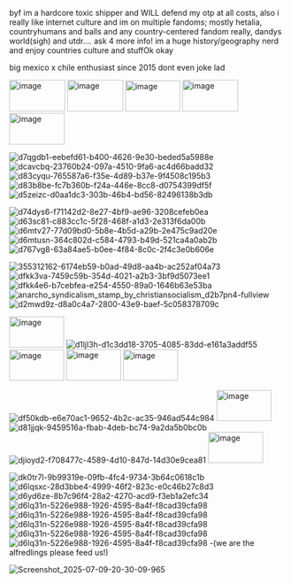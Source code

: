 byf im a hardcore toxic shipper and WILL defend my otp at all costs, also i really like internet culture and im on multiple fandoms; mostly hetalia, countryhumans and balls and any country-centered fandom really, dandys world(sigh) and utdr.... ask 4 more info! im a huge history/geography nerd and enjoy countries culture and stuffOk okay

big mexico x chile enthusiast since 2015 dont even joke lad

<img width="101" height="57" alt="image" src="https://github.com/user-attachments/assets/5a9979c9-cb2a-49ae-9a98-24adf5741cd7" />
<img width="101" height="57" alt="image" src="https://github.com/user-attachments/assets/f21f379d-18c0-48fb-abfd-344981a4cd0d" />
<img width="99" height="56" alt="image" src="https://github.com/user-attachments/assets/160d2611-ca23-45af-b8b3-2612b810158c" />
<img width="101" height="57" alt="image" src="https://github.com/user-attachments/assets/8f6db3d0-751d-4bd7-8c64-daae8665c1ee" />
<img width="100" height="57" alt="image" src="https://github.com/user-attachments/assets/92f51e92-3327-4d1c-9be2-2e1b9bd87a62" />

![d7qgdb1-eebefd61-b400-4626-9e30-beded5a5988e](https://github.com/user-attachments/assets/5b3f1640-b9d6-4214-a986-846da7dc257d)
![dcavcbq-23760b24-097a-4510-9fa6-ac4d66badd32](https://github.com/user-attachments/assets/7563afdf-425a-4b29-967a-9bb081aa7366)
![d83cyqu-765587a6-f35e-4d89-b37e-9f4508c195b3](https://github.com/user-attachments/assets/06f73200-6f36-40da-b7f5-20fa98ba6643)
![d83b8be-fc7b360b-f24a-446e-8cc8-d0754399df5f](https://github.com/user-attachments/assets/ae84c0e2-956a-4393-9fc8-8e7d117c944b)
![d5zeizc-d0aa1dc3-303b-46b4-bd56-82496138b3db](https://github.com/user-attachments/assets/7f86e7e8-d988-4f9e-adf0-4260f947bae3)

![d74dys6-f71142d2-8e27-4bf9-ae96-3208cefeb0ea](https://github.com/user-attachments/assets/7b50986c-a998-4a8a-88ef-9ab14cf6632c)
![d63sc81-c883cc1c-5f28-468f-a1d3-2e313f6da00b](https://github.com/user-attachments/assets/d43ff31a-d732-473f-aa98-2c268d849465)
![d6mtv27-77d09bd0-5b8e-4b5d-a29b-2e475c9ad20e](https://github.com/user-attachments/assets/eedaec3e-bcf9-4533-81c6-517452f802db)
![d6mtusn-364c802d-c584-4793-b49d-521ca4a0ab2b](https://github.com/user-attachments/assets/72f86c32-778c-4f72-aafc-b25b60f35c30)
![d767vg8-63a84ae5-b0ee-4f84-8c0c-2f4c3e0b606e](https://github.com/user-attachments/assets/55b426a8-5d36-45fd-8316-372eb41163f1)

![355312162-6174eb59-b0ad-49d8-aa4b-ac252af04a73](https://github.com/user-attachments/assets/82c5f398-4fc7-4119-9902-fd60f6005337)
![dfkk3va-7459c59b-354d-4021-a2b3-3bf9d5073ee1](https://github.com/user-attachments/assets/e413d7bc-50c7-407f-b272-cc90caa731ad)
![dfkk4e6-b7cebfea-e254-4550-89a0-1646b63e53ba](https://github.com/user-attachments/assets/be083869-d54c-4030-a0e7-82b011b14836)
![anarcho_syndicalism_stamp_by_christiansocialism_d2b7pn4-fullview](https://github.com/user-attachments/assets/4c9d94be-e355-49a0-b1b0-775bcd1e212c)
![d2mwd9z-d8a0c4a7-2800-43e9-baef-5c058378709c](https://github.com/user-attachments/assets/aa1cfdf3-4f79-4111-9723-88a4cef8824e)

<img width="99" height="56" alt="image" src="https://github.com/user-attachments/assets/32b65874-b606-4265-b535-7913f0f00c9a" /> ![d1ljl3h-d1c3dd18-3705-4085-83dd-e161a3addf55](https://github.com/user-attachments/assets/49d8356a-031e-486f-baaa-14783647a354)
<img width="99" height="56" alt="image" src="https://github.com/user-attachments/assets/2c96f2ec-859e-48e1-a698-895a2adf6661" />
<img width="99" height="57" alt="image" src="https://github.com/user-attachments/assets/81c5ed0e-e5ca-452e-9bd7-0cc3874092a4" />
<img width="99" height="56" alt="image" src="https://github.com/user-attachments/assets/ab3e5de5-d029-4a66-82a2-9e4064403e29" />

![df50kdb-e6e70ac1-9652-4b2c-ac35-946ad544c984](https://github.com/user-attachments/assets/2d8e2f4f-5676-4cd7-b9d8-f4382c130e6d)
<img width="99" height="56" alt="image" src="https://github.com/user-attachments/assets/d910d8ab-d17c-4e40-9847-abcf8c1565d6" />
![d81jjqk-9459516a-fbab-4deb-bc74-9a2da5b0bc0b](https://github.com/user-attachments/assets/c28eb14b-be5e-4737-bbc7-5b7e18558a65)
![djioyd2-f708477c-4589-4d10-847d-14d30e9cea81](https://github.com/user-attachments/assets/ddbabbfc-a58e-4494-a581-be8967f8c792)
<img width="99" height="56" alt="image" src="https://github.com/user-attachments/assets/fc202cbc-1315-45c8-a9ec-8850ff33ece5" />

![dk0tr7l-9b99319e-09fb-4fc4-9734-3b64c0618c1b](https://github.com/user-attachments/assets/7fc166a9-d0ef-4f98-8bc1-51d5740c25d3)
![d6lqsxc-28d3bbe4-4999-46f2-823c-e0c46b27c8d3](https://github.com/user-attachments/assets/5c055def-5a4f-455e-879b-d27474b15969)
![d6yd6ze-8b7c96f4-28a2-4270-acd9-f3eb1a2efc34](https://github.com/user-attachments/assets/a47fd564-a69a-495b-8a7c-5b67f1bcf6d8)
![d6lq31n-5226e988-1926-4595-8a4f-f8cad39cfa98](https://github.com/user-attachments/assets/12f0d858-8b95-4c58-8202-9ecf7d2ee7cb)
![d6lq31n-5226e988-1926-4595-8a4f-f8cad39cfa98](https://github.com/user-attachments/assets/12f0d858-8b95-4c58-8202-9ecf7d2ee7cb)
![d6lq31n-5226e988-1926-4595-8a4f-f8cad39cfa98](https://github.com/user-attachments/assets/12f0d858-8b95-4c58-8202-9ecf7d2ee7cb)
![d6lq31n-5226e988-1926-4595-8a4f-f8cad39cfa98](https://github.com/user-attachments/assets/12f0d858-8b95-4c58-8202-9ecf7d2ee7cb)
![d6lq31n-5226e988-1926-4595-8a4f-f8cad39cfa98](https://github.com/user-attachments/assets/12f0d858-8b95-4c58-8202-9ecf7d2ee7cb)
-(we are the alfredlings please feed us!)


![Screenshot_2025-07-09-20-30-09-965](https://github.com/user-attachments/assets/fab9db51-7556-4c10-a252-32d27b4ad76a)
